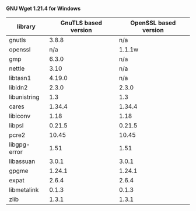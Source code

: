 **GNU Wget 1.21.4 for Windows**

| library       | GnuTLS based version | OpenSSL based version |
|---------------| ---------------------|-----------------------|
| gnutls        | 3.8.8                | n/a                   |
| openssl       | n/a                  | 1.1.1w                |
| gmp           | 6.3.0                | n/a                   |
| nettle        | 3.10                 | n/a                   |
| libtasn1      | 4.19.0               | n/a                   |
| libidn2       | 2.3.0                | 2.3.0                 |
| libunistring  | 1.3                  | 1.3                   |
| cares         | 1.34.4               | 1.34.4                |
| libiconv      | 1.18                 | 1.18                  |
| libpsl        | 0.21.5               | 0.21.5                |
| pcre2         | 10.45                | 10.45                 |
| libgpg-error  | 1.51                 | 1.51                  |
| libassuan     | 3.0.1                | 3.0.1                 |
| gpgme         | 1.24.1               | 1.24.1                |
| expat         | 2.6.4                | 2.6.4                 |
| libmetalink   | 0.1.3                | 0.1.3                 |
| zlib          | 1.3.1                | 1.3.1                 |
